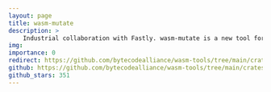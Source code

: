 ```yaml
---
layout: page
title: wasm-mutate
description: > 
    Industrial collaboration with Fastly. wasm-mutate is a new tool for fuzzing Wasm compilers, runtimes, validators, and other Wasm-consuming programs.
img: 
importance: 0
redirect: https://github.com/bytecodealliance/wasm-tools/tree/main/crates/wasm-mutate
github: https://github.com/bytecodealliance/wasm-tools/tree/main/crates/wasm-mutate
github_stars: 351
---
```


